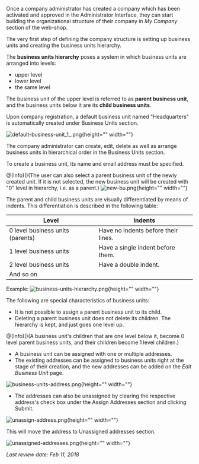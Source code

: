 Once a company administrator has created a company which has been activated and approved in the Administrator Interface, they can start building the organizational structure of their company in _My Company_ section of the web-shop.

The very first step of defining the company structure is setting up business units and creating the business units hierarchy.

The **business units hierarchy** poses a system in which business units are arranged into levels:

* upper level
* lower level
* the same level

The business unit of the upper level is referred to as **parent business unit**, and the business units below it are its **child business units**.

Upon company registration, a default business unit named "Headquarters" is automatically created under Business Units section.

![default-business-unit_1_.png](https://cdn.document360.io/9fafa0d5-d76f-40c5-8b02-ab9515d3e879/Images/Documentation/default-business-unit_1_.png){height="" width=""}

The company administrator can create, edit, delete as well as arrange business units in hierarchical order in the Business Units section.

To create a business unit, its name and email address must be specified.

@(Info)()(The user can also select a parent business unit of the newly created unit. If it is not selected, the new business unit will be created with "0" level in hierarchy, i.e. as a parent.)
![new-bu.png](https://cdn.document360.io/9fafa0d5-d76f-40c5-8b02-ab9515d3e879/Images/Documentation/new-bu.png){height="" width=""}

The parent and child business units are visually differentiated by means of indents. This differentiation is described in the following table:

| Level | Indents |
| --- | --- |
| 0 level business units (parents) | Have no indents before their lines. |
| 1 level business units | Have a single indent before them. |
| 2 level business units | Have a double indent. |
| And so on |

Example:
![business-units-hierarchy.png](https://cdn.document360.io/9fafa0d5-d76f-40c5-8b02-ab9515d3e879/Images/Documentation/business-units-hierarchy.png){height="" width=""}

The following are special characteristics of business units:

* It is not possible to assign a parent business unit to its child.
* Deleting a parent business unit does not delete its children. The hierarchy is kept, and just goes one level up.

@(Info)()(A business unit's children that are one level below it, become 0 level parent business units, and their children become 1 level children.)

* A business unit can be assigned with one or multiple addresses.
* The existing addresses can be assigned to business units right at the stage of their creation, and the new addresses can be added on the _Edit Business Unit_ page.

![business-units-address.png](https://cdn.document360.io/9fafa0d5-d76f-40c5-8b02-ab9515d3e879/Images/Documentation/business-units-address.png){height="" width=""}

*  The addresses can also be unassigned by clearing the respective address's check box under the Assign Addresses section and clicking Submit.

![unassign-address.png](https://cdn.document360.io/9fafa0d5-d76f-40c5-8b02-ab9515d3e879/Images/Documentation/unassign-address.png){height="" width=""}

This will move the address to Unassigned addresses section.

![unassigned-addresses.png](https://cdn.document360.io/9fafa0d5-d76f-40c5-8b02-ab9515d3e879/Images/Documentation/unassigned-addresses.png){height="" width=""}

_Last review date: Feb 11, 2018_ <!-- by Aastasija Datsun -->
